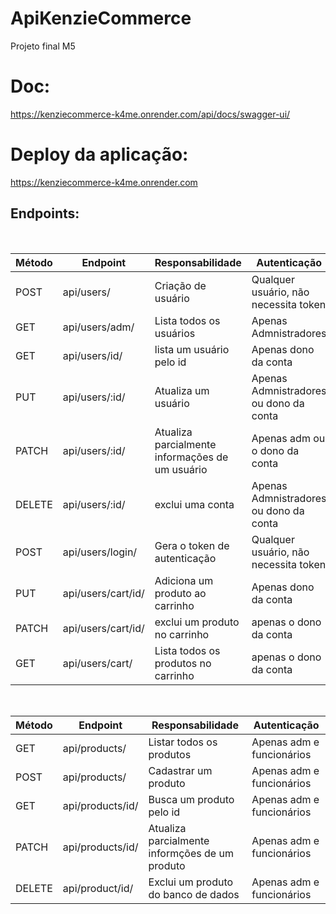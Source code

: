 # ApiKenzieCommerce
Projeto final M5
<br/>
# Doc:
https://kenziecommerce-k4me.onrender.com/api/docs/swagger-ui/
<br/>
# Deploy da aplicação:
https://kenziecommerce-k4me.onrender.com

## Endpoints:
<br/>


| Método | Endpoint                   | Responsabilidade                                  | Autenticação                           |
| ------ | -------------------------- | ------------------------------------------------- | -------------------------------------- |
| POST   | api/users/                     | Criação de usuário                                | Qualquer usuário, não necessita token  |
| GET    | api/users/adm/                    | Lista todos os usuários                           | Apenas Admnistradores                  |
| GET    | api/users/id/    |lista um usuário pelo id |   Apenas dono da conta
| PUT  | api/users/:id/                 | Atualiza um usuário                               | Apenas Admnistradores ou dono da conta |
| PATCH | api/users/:id/ | Atualiza parcialmente informações de  um usuário |  Apenas adm ou  o dono da conta |
| DELETE | api/users/:id/                 |exclui uma conta                 | Apenas Admnistradores ou dono da conta |                 |
| POST   | api/users/login/                     | Gera o token de autenticação                      | Qualquer usuário, não necessita token  |
| PUT   | api/users/cart/id/                | Adiciona um produto ao carrinho                             | Apenas dono da conta                  |
| PATCH    | api/users/cart/id/ | exclui um produto no carrinho                         | apenas o dono da conta |
| GET    |api/users/cart/ |  Lista todos os produtos no carrinho  | apenas o dono da conta  |

<br/>

| Método | Endpoint                   | Responsabilidade                                  | Autenticação                           |
| ------ | -------------------------- | ------------------------------------------------- | -------------------------------------- |
| GET | api/products/| Listar todos os produtos | Apenas adm e funcionários 
| POST| api/products/|  Cadastrar um produto | Apenas adm e funcionários
| GET|  api/products/id/ | Busca um produto pelo id| Apenas adm e funcionários
|PATCH| api/products/id/  | Atualiza parcialmente informções de um produto| Apenas adm e funcionários
|DELETE|api/product/id/ | Exclui um produto do banco de dados | Apenas adm e funcionários


